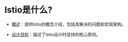 # Istio是什么?

- [概述](overview.md)：提供Istio的概念介绍，包括其解决的问题和宏观架构。

- [设计目标](goals.md)：描述了Istio设计时坚持的核心原则。
